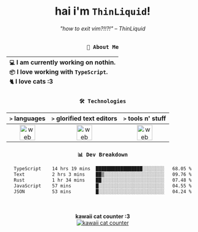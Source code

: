 <div align="center">
  
  # hai i'm `ThinLiquid`!
  ###### "how to exit vim?!!?!" – ThinLiquid
  
  ### `👤 About Me`

  | `💻`  I am currently working on **nothin**.<br/>`📦`  I love working with `TypeScript`.</br>`🐈`  I love cats :3 |
  |:---|

  
  ### `🛠️ Technologies`
  
  | `>` **languages**  | `>` **glorified text editors** | `>` **tools n' stuff** |
  |:------------------:|:------------------------------:|:----------------------:|
  | <img src="https://skillicons.dev/icons?i=ts,js,react" alt="web dev" height="40"/> | <img src="https://skillicons.dev/icons?i=vscode,neovim" alt="web dev" height="40"/> | <img src="https://skillicons.dev/icons?i=bash,git" alt="web dev" height="40"/> |
  
  ### `📊 Dev Breakdown`
  
  <!--START_SECTION:waka-->

```txt
TypeScript    14 hrs 19 mins  █████████████████░░░░░░░░   68.05 %
Text          2 hrs 3 mins    ██▒░░░░░░░░░░░░░░░░░░░░░░   09.76 %
Rust          1 hr 34 mins    ██░░░░░░░░░░░░░░░░░░░░░░░   07.48 %
JavaScript    57 mins         █░░░░░░░░░░░░░░░░░░░░░░░░   04.55 %
JSON          53 mins         █░░░░░░░░░░░░░░░░░░░░░░░░   04.24 %
```

<!--END_SECTION:waka-->
  
  <br/><br/>
  <b>kawaii cat counter :3</b><br/>
  [![kawaii cat counter](https://count.getloli.com/get/@ThinLiquid?theme=moebooru)](https://moe-counter.glitch.me)
</div>
